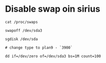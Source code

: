 # Disable swap oin sirius 

```
cat /proc/swaps

swapoff /dev/sda3

sgdisk /dev/sda

# change type to plan9 - `3900`

dd if=/dev/zero of=/dev/sda3 bs=1M count=100
```
